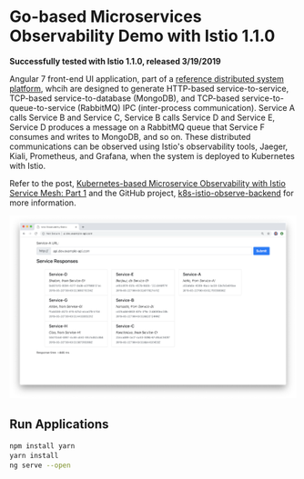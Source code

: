 # Go-based Microservices Observability Demo with Istio 1.1.0

__Successfully tested with Istio 1.1.0, released 3/19/2019__

Angular 7 front-end UI application, part of a [reference distributed system platform](https://github.com/garystafford/k8s-istio-observe-backend), whcih are designed to generate HTTP-based service-to-service, TCP-based service-to-database (MongoDB), and TCP-based service-to-queue-to-service (RabbitMQ) IPC (inter-process communication). Service A calls Service B and Service C, Service B calls Service D and Service E, Service D produces a message on a RabbitMQ queue that Service F consumes and writes to MongoDB, and so on. These distributed communications can be observed using Istio's observability tools, Jaeger, Kiali, Prometheus, and Grafana, when the system is deployed to Kubernetes with Istio.

Refer to the post, [Kubernetes-based Microservice Observability with Istio Service Mesh: Part 1](https://wp.me/p1RD28-6fL) and the GitHub project, [k8s-istio-observe-backend](https://github.com/garystafford/k8s-istio-observe-backend) for more information.

![preview](pics/ui_v2.png)

## Run Applications
```bash
npm install yarn
yarn install
ng serve --open
```
